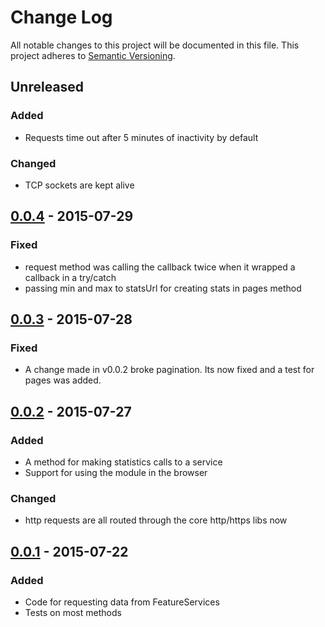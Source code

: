 # Change Log
All notable changes to this project will be documented in this file.
This project adheres to [Semantic Versioning](http://semver.org/).

## Unreleased
### Added
* Requests time out after 5 minutes of inactivity by default

### Changed
* TCP sockets are kept alive

## [0.0.4] - 2015-07-29
### Fixed
* request method was calling the callback twice when it wrapped a callback in a try/catch
* passing min and max to statsUrl for creating stats in pages method 

## [0.0.3] - 2015-07-28
### Fixed 
* A change made in v0.0.2 broke pagination. Its now fixed and a test for pages was added.

## [0.0.2] - 2015-07-27
### Added
* A method for making statistics calls to a service
* Support for using the module in the browser

### Changed 
* http requests are all routed through the core http/https libs now

## [0.0.1] - 2015-07-22
### Added
* Code for requesting data from FeatureServices
* Tests on most methods

[0.0.4]: https://github.com/chelm/featureservice/ompare/v0.0.3...v0.0.4
[0.0.3]: https://github.com/chelm/featureservice/ompare/v0.0.2...v0.0.3
[0.0.2]: https://github.com/chelm/featureservice/ompare/v0.0.1...v0.0.2
[0.0.1]: https://github.com/chelm/featureservice/releases/tag/v0.0.1

